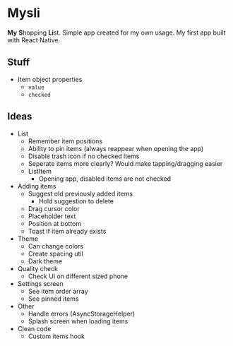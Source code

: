 # Mysli

**My** **S**hopping **Li**st. Simple app created for my own usage. My first app built with React Native.

## Stuff

- Item object properties
  - `value`
  - `checked`

## Ideas

- List
  - Remember item positions
  - Ability to pin items (always reappear when opening the app)
  - Disable trash icon if no checked items
  - Seperate items more clearly? Would make tapping/dragging easier
  - ListItem
    - Opening app, disabled items are not checked
- Adding items
  - Suggest old previously added items
    - Hold suggestion to delete
  - Drag cursor color
  - Placeholder text
  - Position at bottom
  - Toast if item already exists
- Theme
  - Can change colors
  - Create spacing util
  - Dark theme
- Quality check
  - Check UI on different sized phone
- Settings screen
  - See item order array
  - See pinned items
- Other
  - Handle errors (AsyncStorageHelper)
  - Splash screen when loading items
- Clean code
  - Custom items hook
